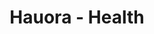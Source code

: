 ---
layout: content
data: health
title: Hauora - Health
isHome: true
link: https://figure.nz/search/?query=m%C4%81ori%20health
---